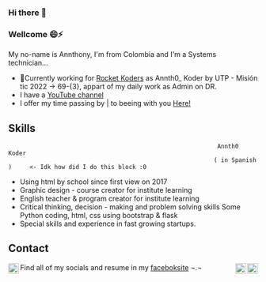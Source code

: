 ### Hi there 👋

### Wellcome 😄⚡
My no-name is Annthony, I'm from Colombia and I'm a Systems technician...
* 🔭Currently working for [Rocket Koders](https://github.com/Annth0/RocketKoders01) as Annth0_ Koder by UTP - Misión tic 2022 -> 69-{3}, appart of my daily work as Admin on DR.
* I have a [YouTube channel](https://youtube.com/)
* I offer my time passing by | to beeing with you [Here!](https://api.whatsapp.com/send?phone=+573125953139&text=Hey!%20I%20have%20seen%20your%20GitHub%20Link.%20Let's%20talk%20together!)

## Skills
                                                               Annth0 Koder
                                                              ( in Spanish )     <- Idk how did I do this block :0
* Using html by school since first view on 2017
* Graphic design - course creator for institute learning
* English teacher & program creator for institute learning
* Critical thinking, decision - making and problem solving skills
  Some Python coding, html, css using bootstrap & flask
* Special skills and experience in fast growing startups.

## Contact
Find all of my socials and resume in my [faceboksite]( https://facebook.com/PanPaLucho )
¬.¬
<a href="https://facebook.com/PanPaLucho" target="_blank">
  <img align="right" alt="icon | fb"  width="21px" src="https://cdn-icons-png.flaticon.com/512/1384/1384005.png">
</a>
<a target="_blank" href="https://api.whatsapp.com/send?phone=+573125953139&text=Hey!%20I%20have%20seen%20your%20GitHub%20Link.%20Let's%20talk%20together!">
  <img align="right" alt="icon | wp"  width="21px" src="https://cdn-icons-png.flaticon.com/512/733/733641.png">
</a>
<a ref="phone:573125953239" target="_self">
<img align="left" alt="icon | ph"  width="21px" src="https://cdn-icons-png.flaticon.com/512/950/950311.png">
</a><br>
